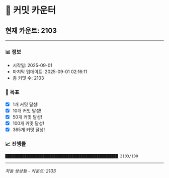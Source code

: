 # 🔢 커밋 카운터

## 현재 카운트: 2103

---

### 📊 정보
- 시작일: 2025-09-01
- 마지막 업데이트: 2025-09-01 02:16:11
- 총 커밋 수: 2103

### 🎯 목표
- [x] 1개 커밋 달성!
- [x] 10개 커밋 달성!
- [x] 50개 커밋 달성!
- [x] 100개 커밋 달성!
- [x] 365개 커밋 달성!

### 📈 진행률
```
██████████████████████████████████████████████████ 2103/100
```

---
*자동 생성됨 - 카운트: 2103*
